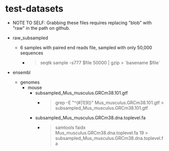 # test-datasets


- NOTE TO SELF: Grabbing these files requires replacing "blob" with "raw" in the path on github.

- raw_subsampled
  - 6 samples with paired end reads file, sampled with only 50,000 sequences
    - > seqtk sample -s777 $file 50000 | gzip > \`basename $file\`


- ensembl
  - genomes
    - mouse
      - subsampled_Mus_musculus.GRCm38.101.gtf 
        - > grep -E "^(#|1[9])" Mus_musculus.GRCm38.101.gtf > subsampled_Mus_musculus.GRCm38.101.gtf
      - subsampled_Mus_musculus.GRCm38.dna.toplevel.fa
        - > samtools faidx Mus_musculus.GRCm38.dna.toplevel.fa 19 > subsampled_Mus_musculus.GRCm38.dna.toplevel.fa
